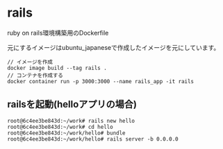 # rails

ruby on rails環境構築用のDockerfile

元にするイメージはubuntu_japaneseで作成したイメージを元にしています。

```shell
// イメージを作成
docker image build --tag rails .
// コンテナを作成する
docker container run -p 3000:3000 --name rails_app -it rails 
```

## railsを起動(helloアプリの場合)

```shell
root@6c4ee3be843d:~/work# rails new hello
root@6c4ee3be843d:~/work# cd hello
root@6c4ee3be843d:~/work/hello# bundle
root@6c4ee3be843d:~/work/hello# rails server -b 0.0.0.0
```

